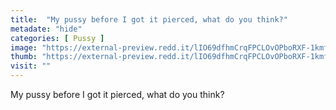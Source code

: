 ```yaml
---
title:  "My pussy before I got it pierced, what do you think?"
metadate: "hide"
categories: [ Pussy ]
image: "https://external-preview.redd.it/lIO69dfhmCrqFPCLOvOPboRXF-1kmfWTUQbJqCoMcBc.jpg?auto=webp&s=952c7feccce565d1b6efa032a82c9a2a4753f7d4"
thumb: "https://external-preview.redd.it/lIO69dfhmCrqFPCLOvOPboRXF-1kmfWTUQbJqCoMcBc.jpg?width=1080&crop=smart&auto=webp&s=ecf5707e44b94687aeb9e2930f6174f59c148ea6"
visit: ""
---
```

My pussy before I got it pierced, what do you think?

